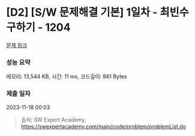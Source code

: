 # [D2] [S/W 문제해결 기본] 1일차 - 최빈수 구하기 - 1204 

[문제 링크](https://swexpertacademy.com/main/code/problem/problemDetail.do?contestProbId=AV13zo1KAAACFAYh) 

### 성능 요약

메모리: 13,544 KB, 시간: 11 ms, 코드길이: 861 Bytes

### 제출 일자

2023-11-18 00:03



> 출처: SW Expert Academy, https://swexpertacademy.com/main/code/problem/problemList.do